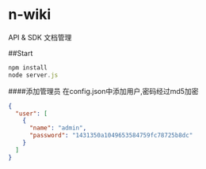 # n-wiki
API & SDK 文档管理

##Start

```javascript
npm install
node server.js
```
####添加管理员
在config.json中添加用户,密码经过md5加密
```json
{
  "user": [
    {
      "name": "admin",
      "password": "1431350a1049653584759fc78725b8dc"
    }
  ]
}
```
